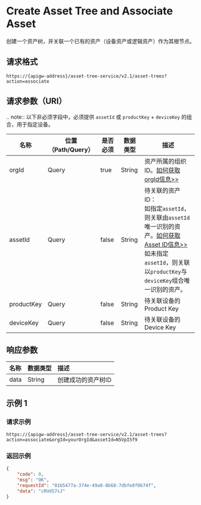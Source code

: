 # Create Asset Tree and Associate Asset

创建一个资产树，并关联一个已有的资产（设备资产或逻辑资产）作为其根节点。

## 请求格式

```
https://{apigw-address}/asset-tree-service/v2.1/asset-trees?action=associate
```

## 请求参数（URI）

.. note:: 以下非必须字段中，必须提供 ``assetId`` 或 ``productKey`` + ``deviceKey`` 的组合，用于指定设备。

>>>>>>>>>>>>>>>>>>>>>>>>>>>>>>>>>>>>>>>>>>>>>>>>>>>>>>>>>

| 名称 | 位置（Path/Query） | 是否必须 | 数据类型 | 描述      |
|---------------|------------------|----------|-----------|--------------|
| orgId      | Query              | true     | String   | 资产所属的组织ID。[如何获取orgId信息>>](/docs/api/zh_CN/latest/api_faqs#id-orgid-orgid)|
| assetId    | Query              | false    | String   | 待关联的资产ID：<br>如指定`assetId`，则关联由`assetId`唯一识别的资产。[如何获取Asset ID信息>>](/docs/api/zh_CN/latest/api_faqs.html#asset-id-assetid-assetid)<br>如未指定`assetId`，则关联以`productKey`与`deviceKey`组合唯一识别的资产。 |
| productKey | Query              | false    | String   | 待关联设备的Product Key|
| deviceKey  | Query              | false    | String   | 待关联设备的Device Key |


## 响应参数

| 名称 | 数据类型 | 描述               |
|:-----|:---------|:-------------------|
| data | String   | 创建成功的资产树ID |


## 示例 1

### 请求示例

```
https://{apigw-address}/asset-tree-service/v2.1/asset-trees?action=associate&orgId=yourOrgId&assetId=N5VpI5f9
```

### 返回示例

```json
{
    "code": 0,
    "msg": "OK",
    "requestId": "01b5477a-374e-49a0-8b68-7dbfe8f0b74f",
    "data": "cRUdS7sJ"
}
```
